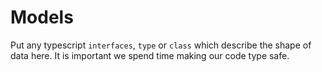 # Models

Put any typescript `interfaces`, `type` or `class` which describe the shape of data here. It is important we spend time making our code type safe.
